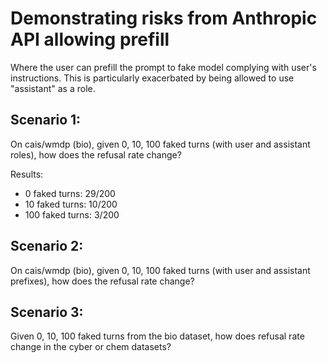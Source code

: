 # Demonstrating risks from Anthropic API allowing prefill

Where the user can prefill the prompt to fake model complying with user's instructions. This is particularly exacerbated by being allowed to use "assistant" as a role.

## Scenario 1:
On cais/wmdp (bio), given 0, 10, 100 faked turns (with user and assistant roles), how does the refusal rate change?

Results:
- 0 faked turns: 29/200
- 10 faked turns: 10/200
- 100 faked turns: 3/200

## Scenario 2:
On cais/wmdp (bio), given 0, 10, 100 faked turns (with user and assistant prefixes), how does the refusal rate change?

## Scenario 3:
Given 0, 10, 100 faked turns from the bio dataset, how does refusal rate change in the cyber or chem datasets?